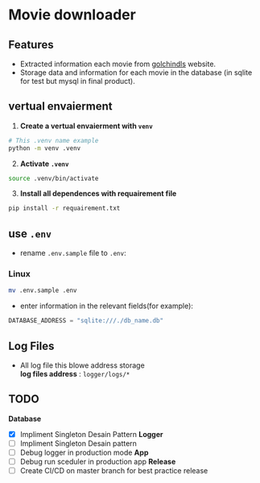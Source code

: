 # Movie downloader

## Features
- Extracted information each movie from [golchindls](https://golchindls.ir/) website.
- Storage data and information for each movie in the database (in sqlite for test but mysql in final product).


## vertual envaierment
1. **Create a vertual envaierment with `venv`**
```bash
# This .venv name example
python -m venv .venv
```
2. **Activate `.venv`**
```bash
source .venv/bin/activate
```
3. **Install all dependences with requairement file**
```bash
pip install -r requairement.txt
```

## use `.env` 
- rename `.env.sample` file to `.env`:
### Linux
```bash
mv .env.sample .env
```
- enter information in the relevant fields(for example):
```python
DATABASE_ADDRESS = "sqlite:///./db_name.db"
```

## Log Files
- All log file this blowe address storage  
**log files address** : `logger/logs/*`


## TODO
**Database**
- [X] Impliment Singleton Desain Pattern
**Logger**
- [ ] Impliment Singleton Desain pattern
- [ ] Debug logger in production mode
**App**
- [ ] Debug run sceduler in production app
**Release**
- [ ] Create CI/CD on master branch for best practice release
